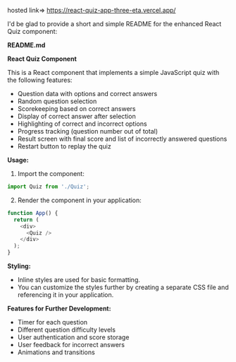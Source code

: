 hosted link=> https://react-quiz-app-three-eta.vercel.app/

I'd be glad to provide a short and simple README for the enhanced React Quiz component:

**README.md**

**React Quiz Component**

This is a React component that implements a simple JavaScript quiz with the following features:

- Question data with options and correct answers
- Random question selection
- Scorekeeping based on correct answers
- Display of correct answer after selection
- Highlighting of correct and incorrect options
- Progress tracking (question number out of total)
- Result screen with final score and list of incorrectly answered questions
- Restart button to replay the quiz

**Usage:**

1. Import the component:

```javascript
import Quiz from './Quiz';
```

2. Render the component in your application:

```javascript
function App() {
  return (
    <div>
      <Quiz />
    </div>
  );
}
```

**Styling:**

- Inline styles are used for basic formatting.
- You can customize the styles further by creating a separate CSS file and referencing it in your application.

**Features for Further Development:**

- Timer for each question
- Different question difficulty levels
- User authentication and score storage
- User feedback for incorrect answers
- Animations and transitions

